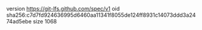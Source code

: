 version https://git-lfs.github.com/spec/v1
oid sha256:c7d7fd924636995d6460aa11341f8055de124ff8931c14073ddd3a2474ad5ebe
size 1068
